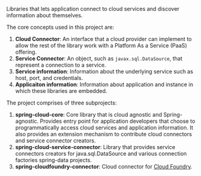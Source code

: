 Libraries that lets application connect to cloud services and discover information about themselves.

The core concepts used in this project are:

1. **Cloud Connector**: An interface that a cloud provider can implement to allow the rest of the library work with a Platform As a Service (PaaS) offering.
2. **Service Connector**: An object, such as `javax.sql.DataSource`, that represent a connection to a service.
3. **Service information**: Information about the underlying service such as host, port, and credentials.
4. **Applicaiton information**: Information about application and instance in which these libraries are embedded.

The project comprises of three subprojects:

1. **spring-cloud-core**: Core library that is cloud agnostic and Spring-agnostic. Provides entry point for application developers that choose to programmatically access cloud services and application information. It also provides an extension mechanism to contribute cloud connectors and service connector creators.
2. **spring-cloud-service-connector**: Library that provides service connectors creators for java.sql.DataSource and various connection factories spring-data projects.
3. **spring-cloudfoundry-connector**: Cloud connector for [Cloud Foundry](http://www.cloudfoundry.com).

